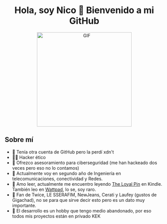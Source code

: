 <div align="center">
  <h1 align="center">Hola, soy Nico 💜 Bienvenido a mi GitHub</h1>
</div>

<p align="center">
  <img src="https://video.twimg.com/tweet_video/GVCBdAZbIAA-T7K.mp4" alt="GIF" width="300">
</p>

## Sobre mí

- 🗿 Tenía otra cuenta de GitHub pero la perdí xdn't 
- 👨‍💻 Hacker ético
- 🔐 Ofrezco asesoramiento para ciberseguridad (me han hackeado dos veces pero eso no lo contamos)
- 📡 Actualmente voy en segundo año de Ingeniería en telecomunicaciones, conectividad y Redes.
- 📗 Amo leer, actualmente me encuentro leyendo [The Loyal Pin](https://www.amazon.com/Loyal-Pin-Vol-1-Mon-Maw-ebook/dp/B0CKY1HV4T/ref=sr_1_1?crid=238N8URRT19RL&dib=eyJ2IjoiMSJ9.aADz2iU1LToEB93B7dWYKuVJiYGp1RBlgMuMyutviVbnbyywP2x5HIu6cZMeGX0bGvHE7y9FSqvqXyPGq-aQT1jqtbucyNMNzhywM7ekobqlGu1ZyU_hslLHHJvbkJyRzskjOpeuHKrf4t1xi811xXtAEAoYiouFzghuBDLuTMoZpYXikCb918r7SvqF6BMqJbkM0SMubC8ba40UsjkpPTkD0z0jSeoOtLh-bhj4PrQ.29vKVPUnsuerTSaHzpL-MVaGgPnPZr5_zn3d6HV9sjg&dib_tag=se&keywords=the+loyal+pin&qid=1713138010&s=digital-text&sprefix=the+loy%2Cdigital-text%2C256&sr=1-1) en Kindle. También leo en [Wattpad](https://www.wattpad.com/user/NicolasEtchevers), lo se, soy raro.
- 🎵 Fan de Twice, LE SSERAFIM, NewJeans, Cerati y Laufey (gustos de Gigachad), no se para que sirve decir esto pero es un dato muy importante.
- 🤫 El desarrollo es un hobby que tengo medio abandonado, por eso todos mis proyectos están en privado KEK
